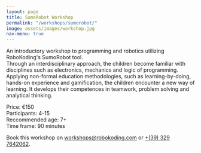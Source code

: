 ```yaml
---
layout: page
title: SumoRobot Workshop
permalink: "/workshops/sumorobot/"
image: assets/images/workshop.jpg
nav-menu: true
---
```


An introductory workshop to programming and robotics utilizing RoboKoding's SumoRobot tool.   
Through an interdisciplinary approach, the children become familiar with disciplines such as electronics, mechanics and logic of programming.  
Applying non-formal education methodologies, such as learning-by-doing, hands-on experience and gamification, the children encounter a new way of learning. It develops their competences in teamwork, problem solving and analytical thinking. 

Price: €150  
Participants: 4-15  
Reccommended age: 7+  
Time frame: 90 minutes

Book this workshop on [workshops@robokoding.com](#) or [+(39) 329 7642062](#).
